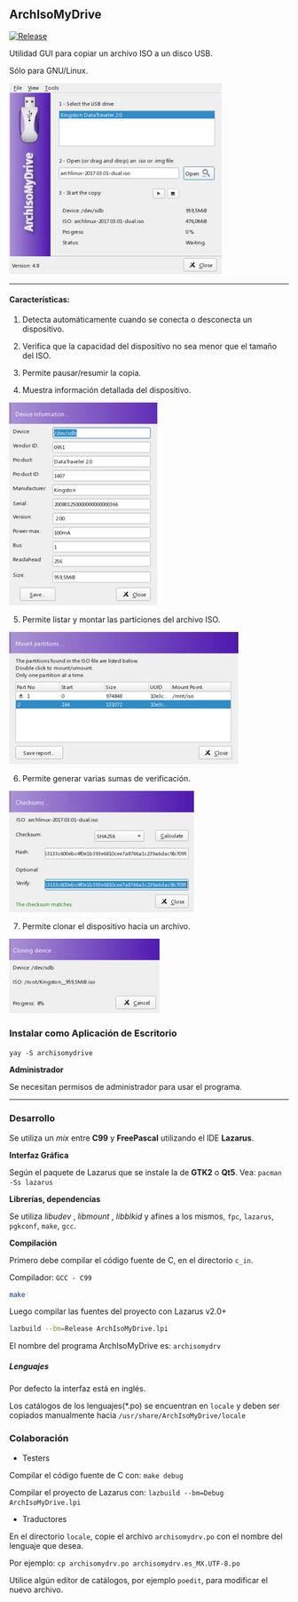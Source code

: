 ## ArchIsoMyDrive

[![Release](https://img.shields.io/github/v/release/daltomi/ArchIsoMyDrive)](https://github.com/daltomi/ArchIsoMyDrive/releases/latest)

Utilidad GUI para copiar un archivo ISO a un disco USB.

Sólo para GNU/Linux.

<img src="https://github.com/daltomi/ArchIsoMyDrive/raw/master/screenshot/main.jpg"/>

____

#### Características:

1. Detecta automáticamente cuando se conecta o desconecta un dispositivo.

2. Verifica que la capacidad del dispositivo no sea menor que el tamaño del ISO.

3. Permite pausar/resumir la copia.

4. Muestra información detallada del dispositivo.

<img src="https://github.com/daltomi/ArchIsoMyDrive/raw/master/screenshot/info.jpg"/>

5. Permite listar y montar las particiones del archivo ISO.

<img src="https://github.com/daltomi/ArchIsoMyDrive/raw/master/screenshot/mount.jpg"/>

6. Permite generar varias sumas de verificación.

<img src="https://github.com/daltomi/ArchIsoMyDrive/raw/master/screenshot/checksums.jpg"/>

7. Permite clonar el dispositivo hacia un archivo.

<img src="https://github.com/daltomi/ArchIsoMyDrive/raw/master/screenshot/clone.jpg"/>


### Instalar como Aplicación de Escritorio

`yay -S archisomydrive`

**Administrador**

Se necesitan permisos de administrador para usar el programa.

____

### Desarrollo

Se utiliza un _mix_ entre **C99** y **FreePascal** utilizando el IDE **Lazarus**.

**Interfaz Gráfica**

Según el paquete de Lazarus que se instale la de **GTK2** o **Qt5**. Vea: `pacman -Ss lazarus`

**Librerías, dependencias**

Se utiliza _libudev_ , _libmount_ , _libblkid_ y afines a los mismos, `fpc`, `lazarus`, `pgkconf`, `make`, `gcc`.

**Compilación**

Primero debe compilar el código fuente de C, en el directorio `c_in`.

Compilador: `GCC - C99`

```bash
make
```
Luego compilar las fuentes del proyecto con Lazarus v2.0+

```bash
lazbuild --bm=Release ArchIsoMyDrive.lpi
```

El nombre del programa ArchIsoMyDrive es: `archisomydrv`

##### Lenguajes

Por defecto la interfaz está en inglés.

Los catálogos de los lenguajes(*.po) se encuentran en  `locale` y deben ser
copiados manualmente hacia `/usr/share/ArchIsoMyDrive/locale`

### Colaboración

* Testers

Compilar el código fuente de C con: `make debug`

Compilar el proyecto de Lazarus con: `lazbuild --bm=Debug ArchIsoMyDrive.lpi`


* Traductores

En el directorio `locale`, copie el archivo `archisomydrv.po` con el nombre del lenguaje que desea.

Por ejemplo: `cp archisomydrv.po archisomydrv.es_MX.UTF-8.po`

Utilice algún editor de catálogos, por ejemplo `poedit`, para modificar el nuevo archivo.


